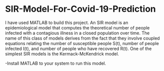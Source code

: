 # SIR-Model-For-Covid-19-Prediction
I have used MATLAB to build this project.
An SIR model is an epidemiological model that computes the theoretical number of people infected with a contagious illness in a closed population over time. The name of this class of models derives from the fact that they involve coupled equations relating the number of susceptible people S(t), number of people infected I(t), and number of people who have recovered R(t). One of the simplest SIR models is the Kermack-McKendrick model.

-Install MATLAB to your system to run this model.
